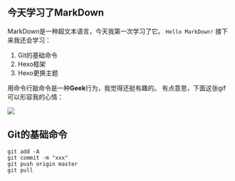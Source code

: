 ## 今天学习了MarkDown
MarkDown是一种超文本语言，今天我第一次学习了它。
```Hello MarkDown!```
接下来我还会学习：

1. Git的基础命令
1. Hexo框架
1. Hexo更换主题

用命令行敲命令是一种**Geek**行为，我觉得还挺有趣的。
有点意思，下面这张gif可以形容我的心情：

![](https://qgt-style.oss-cn-hangzhou.aliyuncs.com/newcoursep4/g1/g1-2-2/tenor.gif)

## Git的基础命令
```
git add -A
git commit -m "xxx"
git push origin master
git pull
```